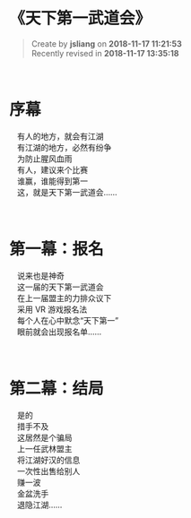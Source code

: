 《天下第一武道会》
===

> Create by **jsliang** on **2018-11-17 11:21:53**  
> Recently revised in **2018-11-17 13:35:18**

<br>

# 序幕

&emsp;有人的地方，就会有江湖  
&emsp;有江湖的地方，必然有纷争  
&emsp;为防止腥风血雨  
&emsp;有人，建议来个比赛  
&emsp;谁赢，谁能得到第一  
&emsp;这，就是天下第一武道会……

<br>

# 第一幕：报名

&emsp;说来也是神奇  
&emsp;这一届的天下第一武道会  
&emsp;在上一届盟主的力排众议下  
&emsp;采用 VR 游戏报名法  
&emsp;每个人在心中默念“天下第一”  
&emsp;眼前就会出现报名单……

<br>

# 第二幕：结局

&emsp;是的  
&emsp;措手不及  
&emsp;这居然是个骗局  
&emsp;上一任武林盟主  
&emsp;将江湖好汉的信息  
&emsp;一次性出售给别人  
&emsp;赚一波  
&emsp;金盆洗手  
&emsp;退隐江湖……